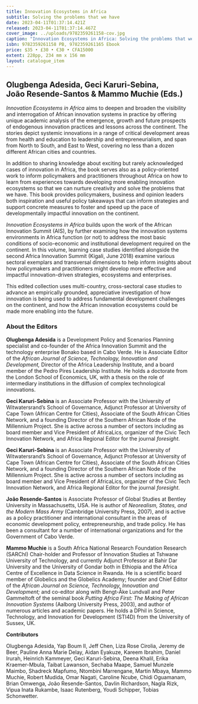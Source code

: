 ```yaml
---
title: Innovation Ecosystems in Africa
subtitle: Solving the problems that we have
date: 2023-04-11T01:37:14.421Z
released: 2023-04-11T01:37:14.467Z
cover_image: ../uploads/9782359261158-cov.jpg
caption: "Innovation Ecosystems in Africa: Solving the problems that we have"
isbn: 9782359261158 PB, 9782359261165 Ebook
price: $35 • £30 • €30 • CFA15000
extent: 228pp, 234 mm x 156 mm
layout: catalogue_item
---
```

## Olugbenga Adesida, Geci Karuri-Sebina, João Resende-Santos & Mammo Muchie (Eds.)

*Innovation Ecosystems in Africa* aims to deepen and broaden the visibility and interrogation of African innovation systems in practice by offering unique academic analysis of the emergence, growth and future prospects of endogenous innovation practices and lessons across the continent. The stories depict systemic innovations in a range of critical development areas from health and education to leadership and entrepreneurialism, and span from North to South, and East to West, covering no less than a dozen different African cities and countries.

In addition to sharing knowledge about exciting but rarely acknowledged cases of innovation in Africa, the book serves also as a policy-oriented work to inform policymakers and practitioners throughout Africa on how to learn from experiences towards developing more enabling innovation ecosystems so that we can nurture creativity and solve the problems that we have. This book provides policymakers, business and opinion leaders both inspiration and useful policy takeaways that can inform strategies and support concrete measures to foster and speed up the pace of developmentally impactful innovation on the continent.

*Innovation Ecosystems in Africa* builds upon the work of the African Innovation Summit (AIS), by further examining how the innovation systems environments in Africa function (or not) to address the most basic conditions of socio-economic and institutional development required on the continent. In this volume, learning case studies identified alongside the second Africa Innovation Summit (Kigali, June 2018) examine various sectoral exemplars and transversal dimensions to help inform insights about how policymakers and practitioners might develop more effective and impactful innovation-driven strategies, ecosystems and enterprises.

This edited collection uses multi-country, cross-sectoral case studies to advance an empirically grounded, appreciative investigation of how innovation is being used to address fundamental development challenges on the continent, and how the African innovation ecosystems could be made more enabling into the future.

### **About the Editors**

**Olugbenga Adesida** is a Development Policy and Scenarios Planning specialist and co-founder of the Africa Innovation Summit and the technology enterprise Bonako based in Cabo Verde. He is Associate Editor of the *African Journal of Science, Technology, Innovation and Development,* Director of the Africa Leadership Institute, and a board member of the Pedro Pires Leadership Institute. He holds a doctorate from the London School of Economics, UK, with a thesis on the role of intermediary institutions in the diffusion of complex technological innovations.

**Geci Karuri-Sebina** is an Associate Professor with the University of Witwatersrand’s School of Governance, Adjunct Professor at University of Cape Town (African Centre for Cities), Associate of the South African Cities Network, and a founding Director of the Southern African Node of the Millennium Project. She is active across a number of sectors including as board member and Vice President of AfricaLics, organizer of the Civic Tech Innovation Network, and Africa Regional Editor for the journal *foresight*.

**Geci Karuri-Sebina** is an Associate Professor with the University of Witwatersrand’s School of Governance, Adjunct Professor at University of Cape Town (African Centre for Cities), Associate of the South African Cities Network, and a founding Director of the Southern African Node of the Millennium Project. She is active across a number of sectors including as board member and Vice President of AfricaLics, organizer of the Civic Tech Innovation Network, and Africa Regional Editor for the journal *foresight*.

**João Resende-Santos** is Associate Professor of Global Studies at Bentley University in Massachusetts, USA. He is author of *Neorealism, States, and the Modern Mass Army* (Cambridge University Press, 2007), and is active as a policy practitioner and international consultant in the areas of economic development policy, entrepreneurship, and trade policy. He has been a consultant for a number of international organizations and for the Government of Cabo Verde.

**Mammo Muchie** is a South Africa National Research Foundation Research (SARChI) Chair-holder and Professor of Innovation Studies at Tshwane University of Technology, and currently Adjunct Professor at Bahir Dar University and the University of Gondar both in Ethiopia and the Africa Centre of Excellence in Data Science in Rwanda. He is a scientific board member of Globelics and the Globelics Academy; founder and Chief Editor of the *African Journal on Science, Technology, Innovation and Development;* and co-editor along with Bengt-Åke Lundvall and Peter Gammeltoft of the seminal book *Putting Africa First: The Making of African Innovation Systems* (Aalborg University Press, 2003), and author of numerous articles and academic papers. He holds a DPhil in Science, Technology, and Innovation for Development (STI4D) from the University of Sussex, UK.

**Contributors**

Olugbenga Adesida, Yap Boum II, Jeff Chen, Liza Rose Cirolia, Jeremy de Beer, Pauline Anna Marie Delay, Aidan Eyakuze, Kareem Ibrahim, Daniel Irurah, Heinrich Kammeyer, Geci Karuri-Sebina, Deena Khalil, Erika Kraemer-Mbula, Taibat Lawanson, Sechaba Maape, Samuel Munzele Maimbo, Shadreck Mapfumo, Ntombini Marrengane, Martin Mbaya, Mammo Muchie, Robert Mudida, Omar Nagati, Caroline Ncube, Chidi Oguamanam, Brian Omwenga, João Resende-Santos, Davlin Richardson, Nagla Rizk, Vipua Inata Rukambe, Isaac Rutenberg, Youdi Schipper, Tobias Schonwetter.